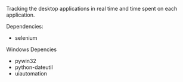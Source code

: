 Tracking the desktop applications in real time and time spent on each application.


Dependencies:

- selenium


Windows Depencies

- pywin32
- python-dateutil
- uiautomation 

